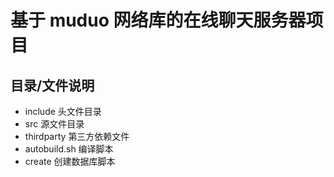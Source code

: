 # 基于 muduo 网络库的在线聊天服务器项目

## 目录/文件说明

- include 头文件目录
- src 源文件目录
- thirdparty 第三方依赖文件
- autobuild.sh 编译脚本
- create 创建数据库脚本

